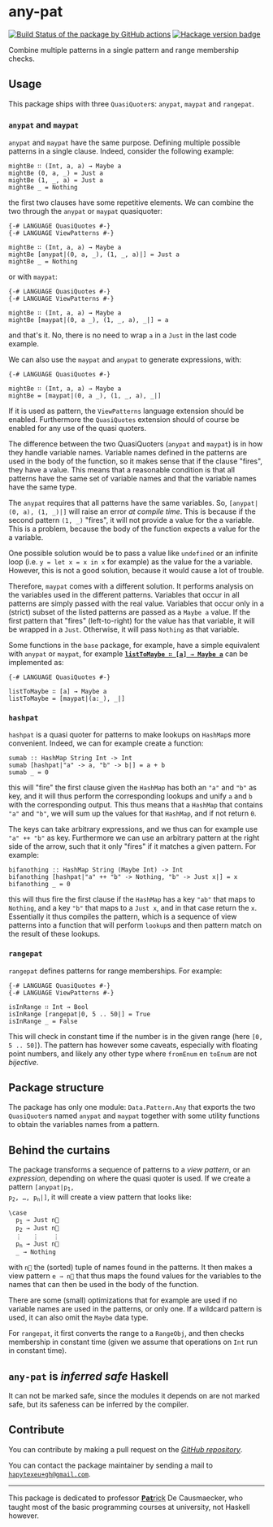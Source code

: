 # any-pat
[![Build Status of the package by GitHub actions](https://github.com/hapytex/any-pat/actions/workflows/build-ci.yml/badge.svg)](https://github.com/hapytex/any-pat/actions/workflows/build-ci.yml)
[![Hackage version badge](https://img.shields.io/hackage/v/any-pat.svg)](https://hackage.haskell.org/package/any-pat)

Combine multiple patterns in a single pattern and range membership checks.

## Usage

This package ships with three `QuasiQuoter`s: `anypat`, `maypat` and `rangepat`.

### `anypat` and `maypat`

`anypat` and `maypat` have the same purpose. Defining multiple possible patterns in a single clause. Indeed, consider the following example:

```
mightBe ∷ (Int, a, a) → Maybe a
mightBe (0, a, _) = Just a
mightBe (1, _, a) = Just a
mightBe _ = Nothing
```

the first two clauses have some repetitive elements. We can combine the two through the `anypat` or `maypat` quasiquoter:

```
{-# LANGUAGE QuasiQuotes #-}
{-# LANGUAGE ViewPatterns #-}

mightBe ∷ (Int, a, a) → Maybe a
mightBe [anypat|(0, a, _), (1, _, a)|] = Just a
mightBe _ = Nothing
```

or with `maypat`:

```
{-# LANGUAGE QuasiQuotes #-}
{-# LANGUAGE ViewPatterns #-}

mightBe ∷ (Int, a, a) → Maybe a
mightBe [maypat|(0, a _), (1, _, a), _|] = a
```

and that's it. No, there is no need to wrap `a` in a `Just` in the last code example.

We can also use the `maypat` and `anypat` to generate expressions, with:

```
{-# LANGUAGE QuasiQuotes #-}

mightBe ∷ (Int, a, a) → Maybe a
mightBe = [maypat|(0, a _), (1, _, a), _|]
```

If it is used as pattern, the `ViewPatterns` language extension should be enabled. Furthermore the `QuasiQuotes` extension should of course be enabled for any use of the quasi quoters.

The difference between the two QuasiQuoters (`anypat` and `maypat`) is in how they handle variable names. Variable names defined in the patterns are used in the body of the function, so it makes sense that if the clause "fires", they have a value. This means that a reasonable condition is that all patterns have the same set of variable names and that the variable names have the same type.

The `anypat` requires that all patterns have the same variables. So, `[anypat|(0, a), (1, _)|]` will raise an error *at compile time*. This is because if the second pattern `(1, _)` "fires", it will not provide a value for the a variable. This is a problem, because the body of the function expects a value for the a variable.

One possible solution would be to pass a value like `undefined` or an infinite loop (i.e. `y = let x = x in x` for example) as the value for the a variable. However, this is not a good solution, because it would cause a lot of trouble.

Therefore, `maypat` comes with a different solution. It performs analysis on the variables used in the different patterns. Variables that occur in all patterns are simply passed with the real value. Variables that occur only in a (strict) subset of the listed patterns are passed as a `Maybe a` value. If the first pattern that "fires" (left-to-right) for the value has that variable, it will be wrapped in a `Just`. Otherwise, it will pass `Nothing` as that variable.

Some functions in the `base` package, for example, have a simple equivalent with `anypat` or `maypat`, for example [**`listToMaybe ∷ [a] → Maybe a`**](https://hackage.haskell.org/package/base-4.18.0.0/docs/Data-Maybe.html#v:listToMaybe) can be implemented as:

```
{-# LANGUAGE QuasiQuotes #-}

listToMaybe ∷ [a] → Maybe a
listToMaybe = [maypat|(a:_), _|]
```

### `hashpat`

`hashpat` is a quasi quoter for patterns to make lookups on `HashMap`s more convenient. Indeed, we can for example create a function:

```
sumab :: HashMap String Int -> Int
sumab [hashpat|"a" -> a, "b" -> b|] = a + b
sumab _ = 0
```

this will "fire" the first clause given the `HashMap` has both an `"a"` and `"b"` as key, and it will thus perform the corresponding lookups and unify `a` and `b` with the corresponding output. This thus means that a `HashMap` that contains `"a"` and `"b"`, we will sum up the values for that `HashMap`, and if not return `0`.

The keys can take arbitrary expressions, and we thus can for example use `"a" ++ "b"` as key. Furthermore we can use an arbitrary pattern at the right side of the arrow, such that it only "fires" if it matches a given pattern. For example:

```
bifanothing :: HashMap String (Maybe Int) -> Int
bifanothing [hashpat|"a" ++ "b" -> Nothing, "b" -> Just x|] = x
bifanothing _ = 0
```

this will thus fire the first clause if the `HashMap` has a key `"ab"` that maps to `Nothing`, and a key `"b"` that maps to a `Just x`, and in that case return the `x`. Essentially it thus compiles the pattern, which is a sequence of view patterns into a function that will perform `lookup`s and then pattern match on the result of these lookups.


### `rangepat`

`rangepat` defines patterns for range memberships. For example:

```
{-# LANGUAGE QuasiQuotes #-}
{-# LANGUAGE ViewPatterns #-}

isInRange ∷ Int → Bool
isInRange [rangepat|0, 5 .. 50|] = True
isInRange _ = False
```

This will check in constant time if the number is in the given range (here `[0, 5 .. 50]`). The pattern has however some caveats, especially with floating point numbers, and likely any other type where `fromEnum` en `toEnum` are not *bijective*.

## Package structure

The package has only one module: `Data.Pattern.Any` that exports the two `QuasiQuoter`s named `anypat` and `maypat` together with some utility functions to obtain the variables names from a pattern.

## Behind the curtains

The package transforms a sequence of patterns to a *view pattern*, or an *expression*, depending on where the quasi quoter is used. If we create a pattern <code>[anypat|p<sub>1</sub>, p<sub>2</sub>, &hellip;, p<sub>n</sub>|]</code>, it will create a view pattern that looks like:

<pre><code>\case
  p<sub>1</sub> &rarr; Just n&#8407;
  p<sub>2</sub> &rarr; Just n&#8407;
  &vellip;   &vellip;    &vellip;
  p<sub>n</sub> &rarr; Just n&#8407;
  _ &rarr; Nothing</code></pre>

with <code>n&#8407;</code> the (sorted) tuple of names found in the patterns. It then makes a view pattern <code>e &rarr; n&#8407;</code> that thus maps the found values for the variables to the names that can then be used in the body of the function.

There are some (small) optimizations that for example are used if no variable names are used in the patterns, or only one. If a wildcard pattern is used, it can also omit the `Maybe` data type.

For `rangepat`, it first converts the range to a `RangeObj`, and then checks membership in constant time (given we assume that operations on `Int` run in constant time).

## `any-pat` is ***inferred** safe* Haskell

It can not be marked safe, since the modules it depends on are not marked safe, but its safeness can be inferred by the compiler.

## Contribute

You can contribute by making a pull request on the [*GitHub
repository*](https://github.com/hapytex/any-pat).

You can contact the package maintainer by sending a mail to
[`hapytexeu+gh@gmail.com`](mailto:hapytexeu+gh@gmail.com).

---

This package is dedicated to professor <abbr title="for the Pat-rick of course.">**P̲a̲t̲**rick</abbr> De Causmaecker, who taught most of the basic programming courses at university, not Haskell however.
